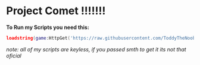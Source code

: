 # Project Comet !!!!!!!

**To Run my Scripts you need this:**

```lua
loadstring(game:HttpGet('https://raw.githubusercontent.com/ToddyTheNoobDud/ProjectComet/main/magic.lua'))()
```


*note: all of my scripts are keyless, if you passed smth to get it its not that oficial*
